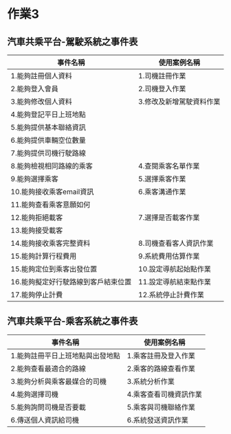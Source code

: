 # 作業3
## 汽車共乘平台-駕駛系統之事件表
|事件名稱|使用案例名稱|
|-----|-----|
|1.能夠註冊個人資料|1.司機註冊作業|
|2.能夠登入會員|2.司機登入作業|
|3.能夠修改個人資料|3.修改及新增駕駛資料作業|
|4.能夠登記平日上班地點||
|5.能夠提供基本聯絡資訊||
|6.能夠提供車輛空位數量||
|7.能夠提供司機行駛路線||
|8.能夠檢視相同路線的乘客|4.查閱乘客名單作業|
|9.能夠選擇乘客|5.選擇乘客作業|
|10.能夠接收乘客email資訊|6.乘客溝通作業|
|11.能夠查看乘客意願如何||
|12.能夠拒絕載客|7.選擇是否載客作業|
|13.能夠接受載客||
|14.能夠接收乘客完整資料|8.司機查看客人資訊作業|
|15.能夠計算行程費用|9.系統費用估算作業|
|15.能夠定位到乘客出發位置|10.設定導航起始點作業|
|16.能夠擬定好行駛路線到客戶結束位置|11.設定導航結束點作業|
|17.能夠停止計費|12.系統停止計費作業|



## 汽車共乘平台-乘客系統之事件表
|事件名稱|使用案例名稱|
|-----|-----|
|1.能夠註冊平日上班地點與出發地點|1.乘客註冊及登入作業|
|2.能夠查看最適合的路線|2.乘客的路線查看作業|
|3.能夠分析與乘客最媒合的司機|3.系統分析作業|
|4.能夠選擇司機|4.乘客查看司機資訊作業|
|5.能夠詢問司機是否要載|5.乘客與司機聯絡作業|
|6.傳送個人資訊給司機|6.系統發送資訊作業|
